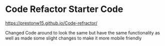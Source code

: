 # Code Refactor Starter Code
https://prestonw15.github.io/Code-refractor/


Changed Code around to look the same but have the same functionality as well as made some slight changes to make it more mobile friendly
